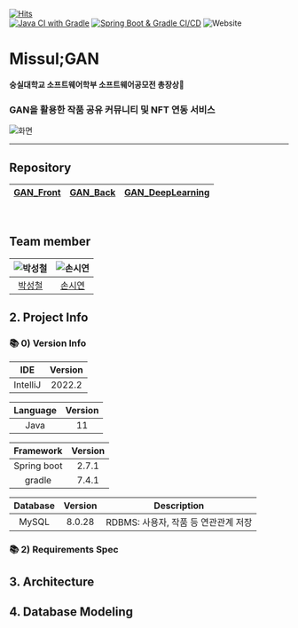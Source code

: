[![Hits](https://hits.seeyoufarm.com/api/count/incr/badge.svg?url=https%3A%2F%2Fgithub.com%2FMISSUL-GAN&count_bg=%2380A68F&title_bg=%233C6B50&icon=&icon_color=%23E7E7E7&title=hits&edge_flat=false)](https://hits.seeyoufarm.com) <br/>
[![Java CI with Gradle](https://github.com/MISSUL-GAN/GAN_Back/actions/workflows/gradle.yml/badge.svg)](https://github.com/MISSUL-GAN/GAN_Back/actions/workflows/gradle.yml)
[![Spring Boot & Gradle CI/CD](https://github.com/MISSUL-GAN/GAN_Back/actions/workflows/deploy.yml/badge.svg)](https://github.com/MISSUL-GAN/GAN_Back/actions/workflows/deploy.yml)
![Website](https://img.shields.io/website?label=test%20server&url=https%3A%2F%2Fapi.missulgan.art)

# Missul;GAN
**숭실대학교 소프트웨어학부 소프트웨어공모전 총장상🥇**
### GAN을 활용한 작품 공유 커뮤니티 및 NFT 연동 서비스

![화면](https://user-images.githubusercontent.com/87802191/188563274-c526792f-512d-4f8a-9098-d850d041a8d8.png)

---
## Repository

| [GAN_Front](https://github.com/MISSUL-GAN/GAN_Front) | [GAN_Back](https://github.com/MISSUL-GAN/GAN_Back) | [GAN_DeepLearning](https://github.com/MISSUL-GAN/GAN_DeepLearning) |
|:--------:|:--------:|:--------:|

<br>

## Team member
| ![박성철](https://user-images.githubusercontent.com/87802191/188561844-607cfb6d-cd49-422e-acc7-f8722eb404a1.png) | ![손시연](https://user-images.githubusercontent.com/87802191/188562993-51dea9fb-cc7a-4322-b2b9-729b71252bb5.png) |
|:--------:|:-------:| 
| [박성철](https://github.com/0chil) | [손시연](https://github.com/siyeonSon)  |

## 2. Project Info
### 📚 0) Version Info
|   IDE    | Version |
|:--------:|:-------:| 
| IntelliJ | 2022.2  |

| Language | Version |
|:--------:|:-------:| 
|   Java   |   11    |

|  Framework  | Version |
|:-----------:|:-------:| 
| Spring boot |  2.7.1  |
|   gradle    |  7.4.1  |

| Database  |       Version        | Description                    |
|:---------:|:--------------------:|--------------------------------|
|   MySQL   |        8.0.28        | RDBMS: 사용자, 작품 등 연관관계 저장 |


### 📚 2) Requirements Spec


## 3. Architecture

## 4. Database Modeling

